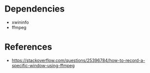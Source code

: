 # Dependencies
* xwininfo
* ffmpeg

# References
* https://stackoverflow.com/questions/25396784/how-to-record-a-specific-window-using-ffmpeg
